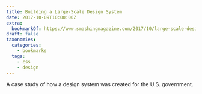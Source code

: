 ```yaml
---
title: Building a Large-Scale Design System
date: 2017-10-09T10:00:00Z
extra:
  bookmarkOf: https://www.smashingmagazine.com/2017/10/large-scale-design-system-us-government/
draft: false
taxonomies:
  categories:
    - bookmarks
  tags:
    - css
    - design
---
```

A case study of how a design system was created for the U.S. government.
